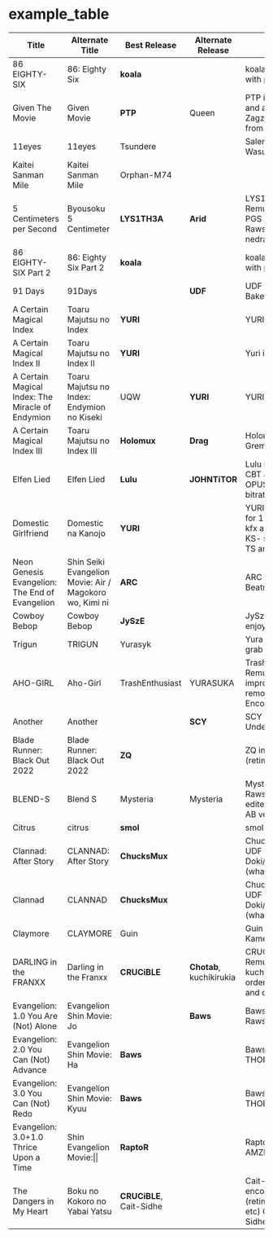 # example_table

|                       Title                        |                      Alternate Title                      |        Best Release        |     Alternate Release      |                                                                Notes                                                                 |                                            Comparisons                                             |
|  ------------------------------------------------  |  -------------------------------------------------------  |  ------------------------  |  ------------------------  |  ----------------------------------------------------------------------------------------------------------------------------------  |  ------------------------------------------------------------------------------------------------  |
|  86 EIGHTY-SIX                                     |  86: Eighty Six                                           |  **koala**                 |                            |  koala is sam+modified Kantai with partial timing preservation                                                                       |  ['https://slow.pics/c/JiDBLhGL', 'https://slow.pics/c/QASEUo5o', 'https://rentry.co/8cgri']       |
|  Given The Movie                                   |  Given Movie                                              |  **PTP**                   |  Queen                     |  PTP is JPN BD Remux+Queen and all official subs Queen is Zagzad+CR restyled and TS from Anarchy                                     |  ['https://slow.pics/c/2xsNVQ56']                                                                  |
|  11eyes                                            |  11eyes                                                   |  Tsundere                  |                            |  Salender+modified FTV-Wasurenai                                                                                                     |  ['https://www.diffchecker.com/juNpOVc0', 'https://slow.pics/c/mrMH5ZXO']                          |
|  Kaitei Sanman Mile                                |  Kaitei Sanman Mile                                       |  Orphan-M74                |                            |                                                                                                                                      |  ['']                                                                                              |
|  5 Centimeters per Second                          |  Byousoku 5 Centimeter                                    |  **LYS1TH3A**              |  **Arid**                  |  LYS1TH3A is ITA BD Remux+Arid, nedragrevev, and PGS Arid is Beatrice-Raws+Modified Akai (TS from nedragrevev)                       |  ['https://slow.pics/c/7Tqe50EQ', 'https://slow.pics/c/g2zjrneg']                                  |
|  86 EIGHTY-SIX Part 2                              |  86: Eighty Six Part 2                                    |  **koala**                 |                            |  koala is sam+modified Kantai with partial timing preservation                                                                       |  ['https://slow.pics/c/JiDBLhGL', 'https://slow.pics/c/QASEUo5o', 'https://rentry.co/8cgri']       |
|  91 Days                                           |  91Days                                                   |                            |  **UDF**                   |  UDF is Beatrice-Raws + Mafia & Bakemono & Koby subs.                                                                                |  ['https://slow.pics/c/ERWxO68r']                                                                  |
|  A Certain Magical Index                           |  Toaru Majutsu no Index                                   |  **YURI**                  |                            |  YURI is sergey+CTR                                                                                                                  |  ['https://slow.pics/c/tkl65fYs']                                                                  |
|  A Certain Magical Index II                        |  Toaru Majutsu no Index II                                |  **YURI**                  |                            |  Yuri is sergey+UTW-Mazui                                                                                                            |  ['https://slow.pics/c/IsQ0LcHm']                                                                  |
|  A Certain Magical Index: The Miracle of Endymion  |  Toaru Majutsu no Index: Endymion no Kiseki               |  UQW                       |  **YURI**                  |  YURI is sergey+UTW                                                                                                                  |  ['https://slow.pics/c/046k5ZMh']                                                                  |
|  A Certain Magical Index III                       |  Toaru Majutsu no Index III                               |  **Holomux**               |  **Drag**                  |  Holomux is UQW+GJM and Gremlin Drag is VCB+GJM.                                                                                     |  ['https://slow.pics/c/5sIGu933']                                                                  |
|  Elfen Lied                                        |  Elfen Lied                                               |  **Lulu**                  |  **JOHNTiTOR**             |  Lulu is Kawaiika-Raws+fixed CBT JOHNTiTOR is Lulu with OPUS, however uses a low bitrate for the dub                                 |  ['https://slow.pics/c/08BwbdsU']                                                                  |
|  Domestic Girlfriend                               |  Domestic na Kanojo                                       |  **YURI**                  |                            |  YURI is Seicher+Smoke (DDY for 1-6, -KS- with DDY OP/ED kfx and font styling for 7-12) -KS- subs are HIDIVE with added TS and QC    |  ['https://slow.pics/c/Dtkkjgp6', 'https://slow.pics/c/3IknjD7v']                                  |
|  Neon Genesis Evangelion: The End of Evangelion    |  Shin Seiki Evangelion Movie: Air / Magokoro wo, Kimi ni  |  **ARC**                   |                            |  ARC is Beatrice+Sephirotic/Commie                                                                                                   |  ['']                                                                                              |
|  Cowboy Bebop                                      |  Cowboy Bebop                                             |  **JySzE**                 |                            |  JySzE is ITBD encode + options enjoyings                                                                                            |  ['']                                                                                              |
|  Trigun                                            |  TRIGUN                                                   |  Yurasyk                   |                            |  Yura is 720p dvd upscale so grab from rutracker.                                                                                    |  ['']                                                                                              |
|  AHO-GIRL                                          |  Aho-Girl                                                 |  TrashEnthusiast           |  YURASUKA                  |  TrashEnthusiast is JPN BD Remux+restyled Chihiro with improved TS and honorifics removed YURASUKA is JPN BD Encode+TrashEnthusiast  |  ['https://slow.pics/c/akDm3PYj', 'https://slow.pics/c/p7P9T1yj']                                  |
|  Another                                           |  Another                                                  |                            |  **SCY**                   |  SCY is Beatrice-Raws+modified Underwater                                                                                            |  ['https://slow.pics/c/1dHdtNaG', 'https://slow.pics/c/A6nDrixJ']                                  |
|  Blade Runner: Black Out 2022                      |  Blade Runner: Black Out 2022                             |  **ZQ**                    |                            |  ZQ includes SCY subtitles (retimed official subs)                                                                                   |  ['https://slow.pics/c/oTRPxewU']                                                                  |
|  BLEND-S                                           |  Blend S                                                  |  Mysteria                  |  Mysteria                  |  Mysteria is Beatrice-Raws+DDY(E1-9) CR (E10-12) edited, redone TS, Nii-sama OP AB version has patch applied                         |  ['https://slow.pics/c/8yZCtxe2']                                                                  |
|  Citrus                                            |  citrus                                                   |  **smol**                  |                            |  smol is JPN BD encode+Chihiro                                                                                                       |  ['https://slow.pics/c/zxWxf6uK']                                                                  |
|  Clannad: After Story                              |  CLANNAD: After Story                                     |  **ChucksMux**             |                            |  ChucksMux is Okay-Raws+UDF UDF subs are Doki/joseole99i/JySzE/Akai/UDF (what the)                                                   |  ['https://slow.pics/c/YRWRdA3U']                                                                  |
|  Clannad                                           |  CLANNAD                                                  |  **ChucksMux**             |                            |  ChucksMux is Okay-Raws+UDF UDF subs are Doki/joseole99i/JySzE/Akai/UDF (what the)                                                   |  ['https://slow.pics/c/nBI8XumP']                                                                  |
|  Claymore                                          |  CLAYMORE                                                 |  Guin                      |                            |  Guin is Beatrice-Raws+CTR-Kametsu                                                                                                   |  ['https://slow.pics/c/cdzgmhjb', 'https://slow.pics/c/esWNEuuP']                                  |
|  DARLING in the FRANXX                             |  Darling in the Franxx                                    |  **CRUCiBLE**              |  **Chotab**, kuchikirukia  |  CRUCiBLE is JPN BD Remux+Chotab and PGS kuchikirukia is Chotab with ordered chapters, FLAC debloat, and dub removal                 |  ['https://slow.pics/c/FvoTOPtZ']                                                                  |
|  Evangelion: 1.0 You Are (Not) Alone               |  Evangelion Shin Movie: Jo                                |                            |  **Baws**                  |  Baws is Beatrice-Raws+modified THORA and R1                                                                                         |  ['https://slow.pics/c/qbBiwsKW']                                                                  |
|  Evangelion: 2.0 You Can (Not) Advance             |  Evangelion Shin Movie: Ha                                |  **Baws**                  |                            |  Baws is Beatrice + modified THORA and R1 Subs                                                                                       |  ['']                                                                                              |
|  Evangelion: 3.0 You Can (Not) Redo                |  Evangelion Shin Movie: Kyuu                              |  **Baws**                  |                            |  Baws is Beatrice + modified THORA and R1 Subs                                                                                       |  ['']                                                                                              |
|  Evangelion: 3.0+1.0 Thrice Upon a Time            |  Shin Evangelion Movie:\|\|                                 |  **RaptoR**                |                            |  RaptoR is UHD JPN BD Remux + AMZN subs                                                                                              |  ['https://slow.pics/c/Nd1TrVwd', 'https://slow.pics/c/lNfW3L7B']                                  |
|  The Dangers in My Heart                           |  Boku no Kokoro no Yabai Yatsu                            |  **CRUCiBLE**, Cait-Sidhe  |                            |  Cait-Sidhe is Okay-Subs encode+modified Hidive (retimed, edited, TS, song TLs etc) CRUCiBLE is Cait-Sidhe+Dub                       |  ['https://slow.pics/c/6Mi4xJIb', 'https://slow.pics/c/ZhcKcUIr', 'https://slow.pics/c/0NfK4AkQ']  |
